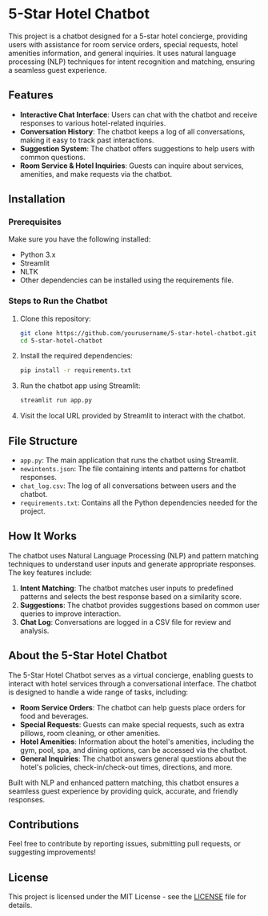 # 5-Star Hotel Chatbot

This project is a chatbot designed for a 5-star hotel concierge, providing users with assistance for room service orders, special requests, hotel amenities information, and general inquiries. It uses natural language processing (NLP) techniques for intent recognition and matching, ensuring a seamless guest experience.

## Features

- **Interactive Chat Interface**: Users can chat with the chatbot and receive responses to various hotel-related inquiries.
- **Conversation History**: The chatbot keeps a log of all conversations, making it easy to track past interactions.
- **Suggestion System**: The chatbot offers suggestions to help users with common questions.
- **Room Service & Hotel Inquiries**: Guests can inquire about services, amenities, and make requests via the chatbot.

## Installation

### Prerequisites

Make sure you have the following installed:

- Python 3.x
- Streamlit
- NLTK
- Other dependencies can be installed using the requirements file.

### Steps to Run the Chatbot

1. Clone this repository:

    ```bash
    git clone https://github.com/yourusername/5-star-hotel-chatbot.git
    cd 5-star-hotel-chatbot
    ```

2. Install the required dependencies:

    ```bash
    pip install -r requirements.txt
    ```

3. Run the chatbot app using Streamlit:

    ```bash
    streamlit run app.py
    ```

4. Visit the local URL provided by Streamlit to interact with the chatbot.

## File Structure

- `app.py`: The main application that runs the chatbot using Streamlit.
- `newintents.json`: The file containing intents and patterns for chatbot responses.
- `chat_log.csv`: The log of all conversations between users and the chatbot.
- `requirements.txt`: Contains all the Python dependencies needed for the project.

## How It Works

The chatbot uses Natural Language Processing (NLP) and pattern matching techniques to understand user inputs and generate appropriate responses. The key features include:

1. **Intent Matching**: The chatbot matches user inputs to predefined patterns and selects the best response based on a similarity score.
2. **Suggestions**: The chatbot provides suggestions based on common user queries to improve interaction.
3. **Chat Log**: Conversations are logged in a CSV file for review and analysis.

## About the 5-Star Hotel Chatbot

The 5-Star Hotel Chatbot serves as a virtual concierge, enabling guests to interact with hotel services through a conversational interface. The chatbot is designed to handle a wide range of tasks, including:

- **Room Service Orders**: The chatbot can help guests place orders for food and beverages.
- **Special Requests**: Guests can make special requests, such as extra pillows, room cleaning, or other amenities.
- **Hotel Amenities**: Information about the hotel's amenities, including the gym, pool, spa, and dining options, can be accessed via the chatbot.
- **General Inquiries**: The chatbot answers general questions about the hotel's policies, check-in/check-out times, directions, and more.

Built with NLP and enhanced pattern matching, this chatbot ensures a seamless guest experience by providing quick, accurate, and friendly responses.

## Contributions

Feel free to contribute by reporting issues, submitting pull requests, or suggesting improvements!

## License

This project is licensed under the MIT License - see the [LICENSE](LICENSE) file for details.
